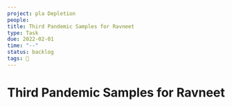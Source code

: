```yaml
---
project: pla Depletion
people:
title: Third Pandemic Samples for Ravneet
type: Task
due: 2022-02-01
time: "--"
status: backlog
tags: 🚂 
---
```


# Third Pandemic Samples for Ravneet